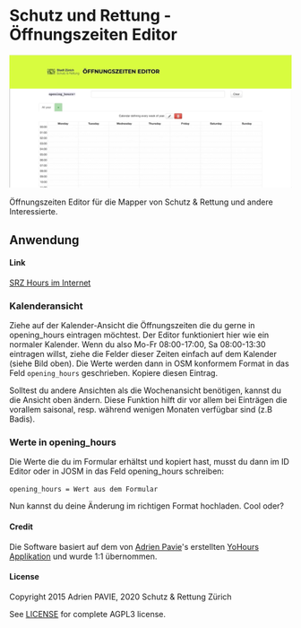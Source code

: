 # Schutz und Rettung - Öffnungszeiten Editor

![Screenshot](srz-hours.gif)

Öffnungszeiten Editor für die Mapper von Schutz & Rettung und andere Interessierte.

## Anwendung

#### Link

[SRZ Hours im Internet](https://srzhours.srz.borsnet.ch)

### Kalenderansicht

Ziehe auf der Kalender-Ansicht die Öffnungszeiten die du gerne in opening_hours eintragen möchtest. Der Editor funktioniert hier wie ein normaler Kalender. Wenn du also Mo-Fr 08:00-17:00, Sa 08:00-13:30 eintragen willst, ziehe die Felder dieser Zeiten einfach auf dem Kalender (siehe Bild oben). Die Werte werden dann in OSM konformem Format in das Feld `opening_hours` geschrieben. Kopiere diesen Eintrag.

Solltest du andere Ansichten als die Wochenansicht benötigen, kannst du die Ansicht oben ändern. Diese Funktion hilft dir vor allem bei Einträgen die vorallem saisonal, resp. während wenigen Monaten verfügbar sind (z.B Badis).

### Werte in opening_hours

Die Werte die du im Formular erhältst und kopiert hast, musst du dann im ID Editor oder in JOSM in das Feld opening_hours schreiben:

`opening_hours = Wert aus dem Formular`

Nun kannst du deine Änderung im richtigen Format hochladen. Cool oder?

#### Credit

Die Software basiert auf dem von [Adrien Pavie](https://github.com/PanierAvide)'s erstellten
[YoHours Applikation](http://projets.pavie.info/yohours/) und wurde 1:1 übernommen.

#### License

Copyright 2015 Adrien PAVIE, 2020 Schutz & Rettung Zürich

See [LICENSE](LICENSE) for complete AGPL3 license.
